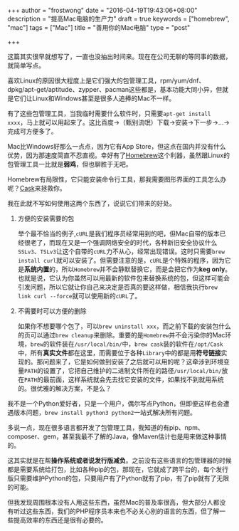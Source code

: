 +++
author = "frostwong"
date = "2016-04-19T19:43:06+08:00"
description = "提高Mac电脑的生产力"
draft = true
keywords = ["homebrew", "mac"]
tags = ["Mac"]
title = "善用你的Mac电脑"
type = "post"

+++

这篇其实很早就想写了，一直也没抽出时间来。现在在公司无聊的等同事的数据，就简单写点。

喜欢Linux的原因很大程度上是它们强大的包管理工具，rpm/yum/dnf、dpkg/apt-get/aptitude、zypper、pacman这些都是，基本功能大同小异，但就是它们让Linux和Windows甚至是很多人追捧的Mac不一样。

有了这些包管理工具，当我临时需要什么软件时，只需要`apt-get install xxxx`，马上就可以用起来了。这比百度->（甄别流氓）下载->安装->下一步->...->完成可方便多了。

Mac比Windows好那么一点点，因为它有App Store，但这点在国内并没有什么优势，因为那速度简直不忍直视。幸好有了[Homebrew](http://brew.sh/)这个利器，虽然跟Linux的包管理工具一比就是**弱鸡**，但也聊胜于无吧。

Homebrew有局限性，它只能安装命令行工具，那我需要图形界面的工具怎么办呢？[Cask](https://caskroom.github.io/)来拯救你。

我在此就不写如何使用这两个东西了，说说它们带来的好处。

1. 方便的安装需要的包
	
	举个最不恰当的例子,`cURL`是我们程序员经常用到的吧，但Mac自带的版本已经很老了，而现在又是一个强调网络安全的时代，各种新旧安全协议什么`SSLv3`、`TSLv3`让这个自带的`cURL`力不从心，经常出现错误。这时只需要`brew install curl`就可以安装了。但需要注意的是，`cURL`是个特殊的程序，因为它是**系统内置**的，所以`Homebrew`并不会静默替换它，而是会把它作为**keg only**。也就是说，它认为你虽然可以用最新的软件包来替换系统的包，但这样可能会引发问题，所以它就让你自己来决定是否真的要这样做，相信我执行`brew link curl --force`就可以使用新的`cURL`了。
	
2. 不需要时可以方便的删除

	如果你不想要哪个包了，可以`brew uninstall xxx`，而之前下载的安装包什么的页可以通过`brew cleanup`来删除。重要的是`Homebrew`并不会污染你的Mac环境，`brew`的软件装在`/usr/local/bin/`中，`brew cask`装的软件在`/opt/Cask`中，所有**真实文件**都在这里，而需要位于各种`Library`中的都是用**符号链接**实现的。那问题来了，它是如何做到安装了之后就可以用的呢？这牵涉到环境变量`PATH`的设置了，它把自己维护的二进制文件所在的路径`/usr/local/bin/`放在`PATH`的最前面，这样系统就会先去找它安装的文件，如果找不到就用系统的。很优雅的解决方案，不是么？

我不是一个Python爱好者，只是一个用户，偶尔写点Python，但即便这样也会遭遇版本问题，`brew install python3 python2`一站式解决所有问题。
	
多说一点，现在很多语言都开发了包管理工具，我知道的有pip、npm、composer、gem，甚至我最不了解的Java，像Maven估计也是用来做这种事情的。
	
这其实就是在帮**操作系统或者说发行版减负**。之前没有这些语言的包管理器的时候都是需要系统给打包，比如各种pip的包，那现在，它就成了跨平台的，每个发行版只需要维护Python的包，只要用户有了Python就有了pip，有了pip就有了无限的可能。

但我发现周围根本没有人用这些东西，虽然Mac的普及率很高，但大部分人都没有听过这些东西，我们的PHP程序员本来也不必关心别的语言的东西，但了解一些提高效率的东西还是很有必要的。
